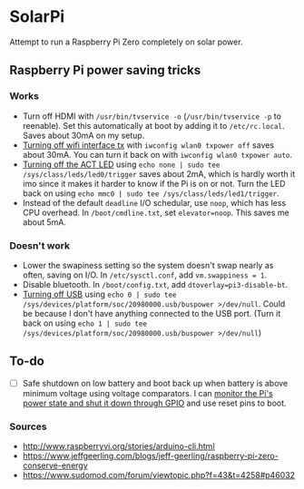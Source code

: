 # SolarPi

Attempt to run a Raspberry Pi Zero completely on solar power.

## Raspberry Pi power saving tricks

### Works

- Turn off HDMI with `/usr/bin/tvservice -o` (`/usr/bin/tvservice -p` to reenable). Set this automatically at boot by adding it to `/etc/rc.local`. Saves about 30mA on my setup. 
- [Turning off wifi interface tx](https://www.raspberrypi.org/forums/viewtopic.php?p=894671&sid=afd97b095bbe85c0a67b1d3d03822ce1#p894671) with `iwconfig wlan0 txpower off` saves about 30mA. You can turn it back on with `iwconfig wlan0 txpower auto`.
- [Turning off the ACT LED](https://raspberrypi.stackexchange.com/questions/697/how-do-i-control-the-system-leds-using-my-software) using `echo none | sudo tee /sys/class/leds/led0/trigger` saves about 2mA, which is hardly worth it imo since it makes it harder to know if the Pi is on or not. Turn the LED back on using `echo mmc0 | sudo tee /sys/class/leds/led1/trigger`.
- Instead of the default `deadline` I/O schedular, use `noop`, which has less CPU overhead. In `/boot/cmdline.txt`, set `elevator=noop`. This saves me about 5mA.

### Doesn't work

- Lower the swapiness setting so the system doesn't swap nearly as often, saving on I/O. In `/etc/sysctl.conf`, add `vm.swappiness = 1`.
- Disable bluetooth. In `/boot/config.txt`, add `dtoverlay=pi3-disable-bt`.
- [Turning off USB](https://www.raspberrypi.org/forums/viewtopic.php?p=894674&sid=afd97b095bbe85c0a67b1d3d03822ce1#p894674) using `echo 0 | sudo tee /sys/devices/platform/soc/20980000.usb/buspower >/dev/null`. Could be because I don't have anything connected to the USB port. (Turn it back on using `echo 1 | sudo tee /sys/devices/platform/soc/20980000.usb/buspower >/dev/null`)

## To-do

- [ ] Safe shutdown on low battery and boot back up when battery is above minimum voltage using voltage comparators. I can [monitor the Pi's power state and shut it down through GPIO](https://www.raspberrypi.org/forums/viewtopic.php?t=201483) and use reset pins to boot.

### Sources

- http://www.raspberryvi.org/stories/arduino-cli.html
- https://www.jeffgeerling.com/blogs/jeff-geerling/raspberry-pi-zero-conserve-energy
- https://www.sudomod.com/forum/viewtopic.php?f=43&t=4258#p46032
